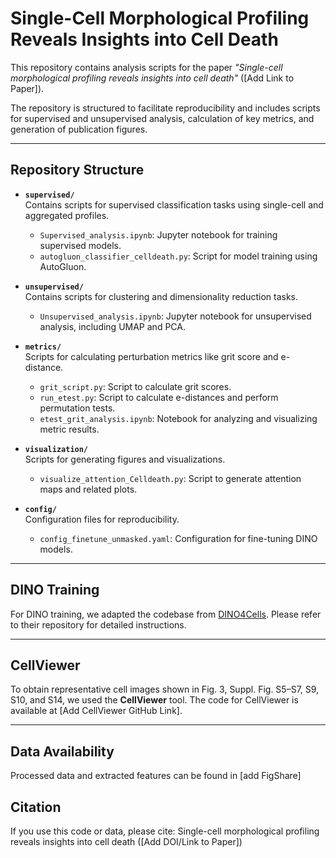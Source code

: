 # Single-Cell Morphological Profiling Reveals Insights into Cell Death  

This repository contains analysis scripts for the paper *"Single-cell morphological profiling reveals insights into cell death"* ([Add Link to Paper]).  

The repository is structured to facilitate reproducibility and includes scripts for supervised and unsupervised analysis, calculation of key metrics, and generation of publication figures.

---

## Repository Structure  

- **`supervised/`**  
  Contains scripts for supervised classification tasks using single-cell and aggregated profiles.  
  - `Supervised_analysis.ipynb`: Jupyter notebook for training supervised models.  
  - `autogluon_classifier_celldeath.py`: Script for model training using AutoGluon.  

- **`unsupervised/`**  
  Contains scripts for clustering and dimensionality reduction tasks.  
  - `Unsupervised_analysis.ipynb`: Jupyter notebook for unsupervised analysis, including UMAP and PCA.

- **`metrics/`**  
  Scripts for calculating perturbation metrics like grit score and e-distance.  
  - `grit_script.py`: Script to calculate grit scores.  
  - `run_etest.py`: Script to calculate e-distances and perform permutation tests.  
  - `etest_grit_analysis.ipynb`: Notebook for analyzing and visualizing metric results.  

- **`visualization/`**  
  Scripts for generating figures and visualizations.  
  - `visualize_attention_Celldeath.py`: Script to generate attention maps and related plots.

- **`config/`**  
  Configuration files for reproducibility.  
  - `config_finetune_unmasked.yaml`: Configuration for fine-tuning DINO models.

---

## DINO Training  

For DINO training, we adapted the codebase from [DINO4Cells](https://github.com/broadinstitute/DINO4Cells_code). Please refer to their repository for detailed instructions.

---

## CellViewer  

To obtain representative cell images shown in Fig. 3, Suppl. Fig. S5–S7, S9, S10, and S14, we used the **CellViewer** tool. The code for CellViewer is available at [Add CellViewer GitHub Link].

---

## Data Availability
Processed data and extracted features can be found in [add FigShare]

## Citation
If you use this code or data, please cite:
Single-cell morphological profiling reveals insights into cell death ([Add DOI/Link to Paper])
